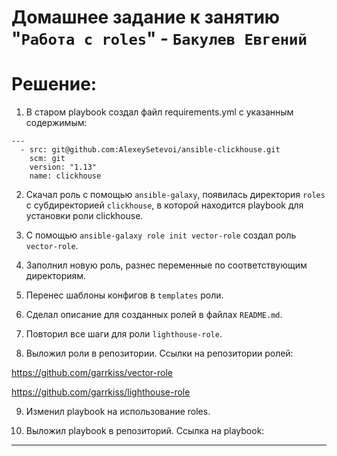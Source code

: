 # Домашнее задание к занятию "`Работа с roles`" - `Бакулев Евгений`

# Решение:

1. В старом playbook создал файл requirements.yml с указанным содержимым:

```
---
  - src: git@github.com:AlexeySetevoi/ansible-clickhouse.git
    scm: git
    version: "1.13"
    name: clickhouse 
```

2. Скачал роль с помощью `ansible-galaxy`, появилась директория `roles` с субдиректорией `clickhouse`, в которой находится playbook для установки роли clickhouse.

3. С помощью `ansible-galaxy role init vector-role` создал роль `vector-role`.

4. Заполнил новую роль, разнес переменные по соответствующим директориям.

5. Перенес шаблоны конфигов в `templates` роли.

6. Сделал описание для созданных ролей в файлах `README.md`.

7. Повторил все шаги для роли `lighthouse-role`.

8. Выложил роли в репозитории. Ссылки на репозитории ролей:

https://github.com/garrkiss/vector-role

https://github.com/garrkiss/lighthouse-role

9. Изменил playbook на использование roles.

10. Выложил playbook в репозиторий. Ссылка на playbook: 

---
